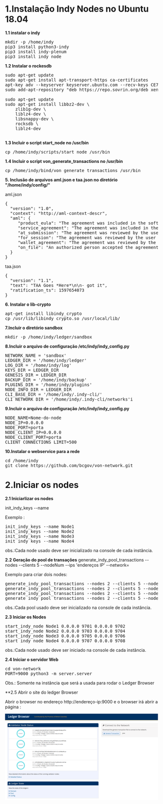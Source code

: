 # 1.Instalação Indy Nodes no Ubuntu 18.04

**1.1 instalar o indy**
<pre>
mkdir -p /home/indy
pip3 install python3-indy
pip3 install indy-plenum
pip3 install indy_node
</pre>

**1.2 Instalar o rockesdb**
<pre>
sudo apt-get update
sudo apt-get install apt-transport-https ca-certificates
apt-key adv --keyserver keyserver.ubuntu.com --recv-keys CE7709D068DB5E88
sudo add-apt-repository "deb https://repo.sovrin.org/deb xenial master"

sudo apt-get update
sudo apt-get install libbz2-dev \
    zlib1g-dev \
    liblz4-dev \
    libsnappy-dev \
    rocksdb \
    liblz4-dev

</pre>

**1.3 Incluir o script start_node no /usr/bin**
<pre>
cp /home/indy/scripts/start_node /usr/bin
</pre>

**1.4 Incluir o script von_generate_transactions  no /usr/bin**
<pre>
cp /home/indy/bind/von_generate_transactions /usr/bin
</pre>

**5. Inclusão de arquivos aml.json e taa.json no diretório "/home/indy/config/"**

aml.json
<pre>
{
  "version": "1.0",
  "context": "http://aml-context-descr",
  "aml": {
     "product_eula": "The agreement was included in the software product’s terms and conditions as part of a license to the end user.",
     "service_agreement": "The agreement was included in the terms and conditions the user accepted as part of contracting a service.",
     "at_submission": "The agreement was reviewed by the user and accepted at the time of submission of this transaction.",
     "for_session": "The agreement was reviewed by the user and accepted at some point in the user’s session prior to submission.",
     "wallet_agreement": "The agreement was reviewed by the user and this affirmation was persisted in the user’s wallet for use during submission.",
     "on_file": "An authorized person accepted the agreement, and such acceptance is on file with the user’s organization."
  }
}
</pre>

taa.json
<pre>
{
  "version": "1.1",
  "text": "TAA Goes *Here*\n\n- got it",
  "ratification_ts": 1597654073
}
</pre>

**6. Instalar o lib-crypto**
<pre>
apt-get install libindy_crypto
cp /usr/lib/libindy_crypto.so /usr/local/lib/
</pre>

**7.Incluir o diretório sandbox**
<pre>
mkdir -p /home/indy/ledger/sandbox
</pre>

**8.Incluir o arquivo de configuração /etc/indy/indy_config.py**

<pre>
NETWORK_NAME = 'sandbox'
LEDGER_DIR = '/home/indy/ledger'
LOG_DIR = '/home/indy/log'
KEYS_DIR = LEDGER_DIR
GENESIS_DIR = LEDGER_DIR
BACKUP_DIR = '/home/indy/backup'
PLUGINS_DIR = '/home/indy/plugins'
NODE_INFO_DIR = LEDGER_DIR
CLI_BASE_DIR = '/home/indy/.indy-cli/'
CLI_NETWORK_DIR = '/home/indy/.indy-cli/networks'i
</pre>

**9.Incluir o arquivo de configuração /etc/indy/indy_config.py**

<pre>
NODE_NAME=Nome-do-node
NODE_IP=0.0.0.0
NODE_PORT=porta
NODE_CLIENT_IP=0.0.0.0
NODE_CLIENT_PORT=porta
CLIENT_CONNECTIONS_LIMIT=500
</pre>

**10.Instalar o webservice para a rede**
<pre>
cd /home/indy
git clone https://github.com/bcgov/von-network.git
</pre>

# 2.Iniciar os nodes

**2.1 Iniciarlizar os nodes**

init_indy_keys --name <Nome do Node>

Exemplo :
<pre>
init_indy_keys --name Node1
init_indy_keys --name Node2
init_indy_keys --name Node3
init_indy_keys --name Node4
</pre>
obs.:Cada node usado deve ser inicializado na console de cada instância.


**2.2 Geração do pool de transações**
generate_indy_pool_transactions --nodes <quantidade-de-nodes> --clients 5 --nodeNum <numero do node> --ips 'endereços IP' --network=<nome-da-rede>

Exemplo para criar dois nodes: 
<pre>
generate_indy_pool_transactions --nodes 2 --clients 5 --nodeNum 1 --ips '192.168.2.2,192.168.2.3,192.168.2.4.192.168.2.3' --network=sandbox
generate_indy_pool_transactions --nodes 2 --clients 5 --nodeNum 2 --ips '192.168.2.2,192.168.2.3,192.168.2.4.192.168.2.3' --network=sandbox
generate_indy_pool_transactions --nodes 2 --clients 5 --nodeNum 3 --ips '192.168.2.2,192.168.2.3,192.168.2.4.192.168.2.3' --network=sandbox
generate_indy_pool_transactions --nodes 2 --clients 5 --nodeNum 4 --ips '192.168.2.2,192.168.2.3,192.168.2.4.192.168.2.3' --network=sandbox
</pre>

obs.:Cada pool usado deve ser inicializado na console de cada instância.

**2.3 Iniciar os Nodes**
<pre>
start_indy_node Node1 0.0.0.0 9701 0.0.0.0 9702
start_indy_node Node2 0.0.0.0 9703 0.0.0.0 9704
start_indy_node Node3 0.0.0.0 9705 0.0.0.0 9706
start_indy_node Node4 0.0.0.0 9707 0.0.0.0 9708
</pre>

obs.:Cada node usado deve ser iniciado na console de cada instância.


**2.4 Iniciar o servidor Web**

<pre>
cd von-network
PORT=9000 python3 -m server.server
</pre>
Obs.: Somente na instância que será a usada para rodar o Ledger Browser

**2.5 Abrir o site do ledger Browser

Abrir o browser no endereço http://endereço-ip:9000 e o browser irá abrir a página :


![Ledger-browser](ledger.png)

